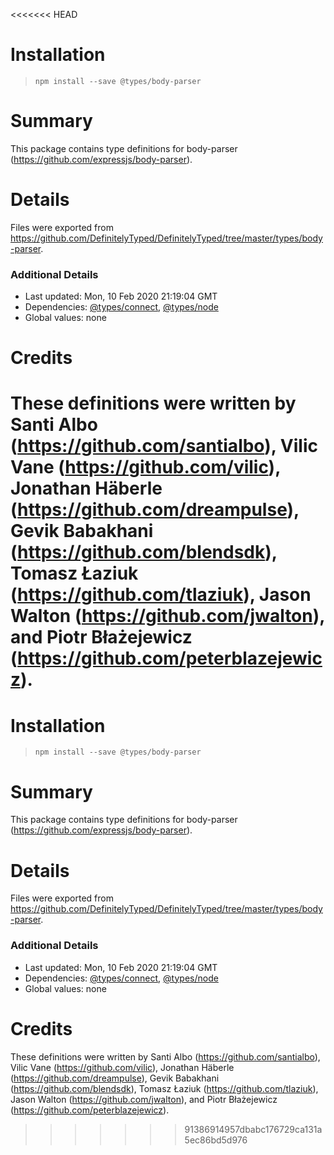 <<<<<<< HEAD
# Installation
> `npm install --save @types/body-parser`

# Summary
This package contains type definitions for body-parser (https://github.com/expressjs/body-parser).

# Details
Files were exported from https://github.com/DefinitelyTyped/DefinitelyTyped/tree/master/types/body-parser.

### Additional Details
 * Last updated: Mon, 10 Feb 2020 21:19:04 GMT
 * Dependencies: [@types/connect](https://npmjs.com/package/@types/connect), [@types/node](https://npmjs.com/package/@types/node)
 * Global values: none

# Credits
These definitions were written by Santi Albo (https://github.com/santialbo), Vilic Vane (https://github.com/vilic), Jonathan Häberle (https://github.com/dreampulse), Gevik Babakhani (https://github.com/blendsdk), Tomasz Łaziuk (https://github.com/tlaziuk), Jason Walton (https://github.com/jwalton), and Piotr Błażejewicz (https://github.com/peterblazejewicz).
=======
# Installation
> `npm install --save @types/body-parser`

# Summary
This package contains type definitions for body-parser (https://github.com/expressjs/body-parser).

# Details
Files were exported from https://github.com/DefinitelyTyped/DefinitelyTyped/tree/master/types/body-parser.

### Additional Details
 * Last updated: Mon, 10 Feb 2020 21:19:04 GMT
 * Dependencies: [@types/connect](https://npmjs.com/package/@types/connect), [@types/node](https://npmjs.com/package/@types/node)
 * Global values: none

# Credits
These definitions were written by Santi Albo (https://github.com/santialbo), Vilic Vane (https://github.com/vilic), Jonathan Häberle (https://github.com/dreampulse), Gevik Babakhani (https://github.com/blendsdk), Tomasz Łaziuk (https://github.com/tlaziuk), Jason Walton (https://github.com/jwalton), and Piotr Błażejewicz (https://github.com/peterblazejewicz).
>>>>>>> 91386914957dbabc176729ca131a5ec86bd5d976

